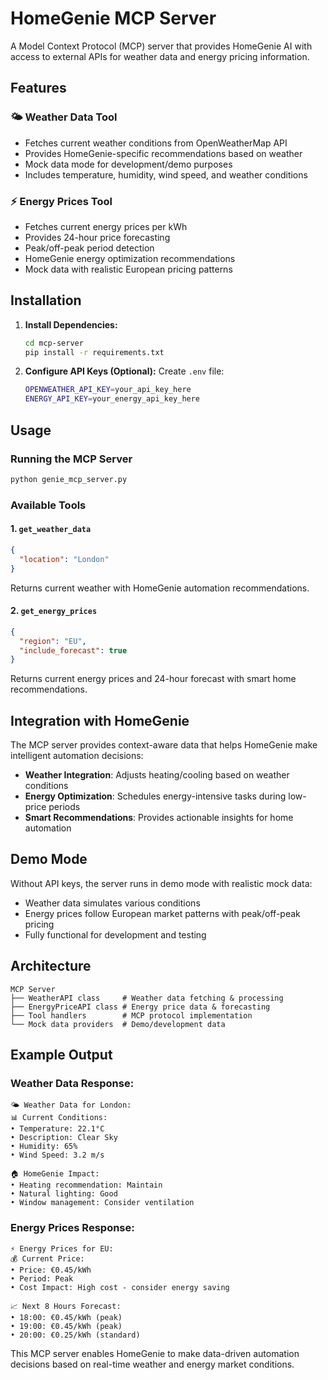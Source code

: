 # HomeGenie MCP Server

A Model Context Protocol (MCP) server that provides HomeGenie AI with access to external APIs for weather data and energy pricing information.

## Features

### 🌤️ Weather Data Tool
- Fetches current weather conditions from OpenWeatherMap API
- Provides HomeGenie-specific recommendations based on weather
- Mock data mode for development/demo purposes
- Includes temperature, humidity, wind speed, and weather conditions

### ⚡ Energy Prices Tool  
- Fetches current energy prices per kWh
- Provides 24-hour price forecasting
- Peak/off-peak period detection
- HomeGenie energy optimization recommendations
- Mock data with realistic European pricing patterns

## Installation

1. **Install Dependencies:**
   ```bash
   cd mcp-server
   pip install -r requirements.txt
   ```

2. **Configure API Keys (Optional):**
   Create `.env` file:
   ```bash
   OPENWEATHER_API_KEY=your_api_key_here
   ENERGY_API_KEY=your_energy_api_key_here
   ```

## Usage

### Running the MCP Server
```bash
python genie_mcp_server.py
```

### Available Tools

#### 1. `get_weather_data`
```json
{
  "location": "London"
}
```
Returns current weather with HomeGenie automation recommendations.

#### 2. `get_energy_prices`  
```json
{
  "region": "EU",
  "include_forecast": true
}
```
Returns current energy prices and 24-hour forecast with smart home recommendations.

## Integration with HomeGenie

The MCP server provides context-aware data that helps HomeGenie make intelligent automation decisions:

- **Weather Integration**: Adjusts heating/cooling based on weather conditions
- **Energy Optimization**: Schedules energy-intensive tasks during low-price periods
- **Smart Recommendations**: Provides actionable insights for home automation

## Demo Mode

Without API keys, the server runs in demo mode with realistic mock data:
- Weather data simulates various conditions
- Energy prices follow European market patterns with peak/off-peak pricing
- Fully functional for development and testing

## Architecture

```
MCP Server
├── WeatherAPI class     # Weather data fetching & processing
├── EnergyPriceAPI class # Energy price data & forecasting  
├── Tool handlers        # MCP protocol implementation
└── Mock data providers  # Demo/development data
```

## Example Output

### Weather Data Response:
```
🌤️ Weather Data for London:
📊 Current Conditions:
• Temperature: 22.1°C
• Description: Clear Sky
• Humidity: 65%
• Wind Speed: 3.2 m/s

🏠 HomeGenie Impact:
• Heating recommendation: Maintain
• Natural lighting: Good
• Window management: Consider ventilation
```

### Energy Prices Response:
```
⚡ Energy Prices for EU:
💰 Current Price:
• Price: €0.45/kWh
• Period: Peak
• Cost Impact: High cost - consider energy saving

📈 Next 8 Hours Forecast:
• 18:00: €0.45/kWh (peak)
• 19:00: €0.45/kWh (peak) 
• 20:00: €0.25/kWh (standard)
```

This MCP server enables HomeGenie to make data-driven automation decisions based on real-time weather and energy market conditions.